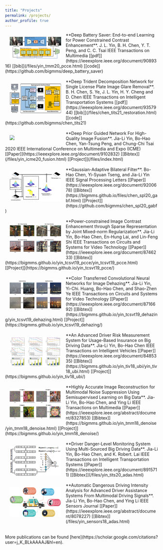 ```yaml
---
title: "Projects"
permalink: /projects/
author_profile: true
---
```

<img src='/images/yin_tmm20_pcce-1.png' width="170" style="float: left; margin: 15px">
**Deep Battery Saver: End-to-end Learning for Power Constrained Contrast Enhancement**.  
J. L. Yin, B. H. Chen, Y. T. Peng, and C. C. Tsai  
IEEE Transactions on Multimedia 
[[pdf]](https://ieeexplore.ieee.org/document/9089316) [[bib]](/files/yin_tmm20_pcce.html) [[code]](https://github.com/bigmms/deep_battery_saver)
<br>
<br>
<img src='/images/chen_tits21_restoration.png' width="170" style="float: left; margin: 15px"> 
**Deep Trident Decomposition Network for Single License Plate Image Glare Removal**.  
B. H. Chen, S. Ye, J. L. Yin, H. Y. Cheng and D. Chen  
IEEE Transactions on Intelligent Transportation Systems  
[[pdf]](https://ieeexplore.ieee.org/document/9357944) [[bib]](/files/chen_tits21_restoration.html) [[code]](https://github.com/bigmms/chen_tits21)
<br>
<br>
<img src='/images/yin_icme2020.png' width="170" style="float: left; margin: 15px">
**Deep Prior Guided Network For High-Quality Image Fusion**.  
Jia-Li Yin, Bo-Hao Chen, Yan-Tsung Peng, and Chung-Chi Tsai  
2020 IEEE International Conference on Multimedia and Expo (ICME)  
[[Paper]](https://ieeexplore.ieee.org/document/9102832) [[Bibtex]](/files/yin_icme20_fusion.html) [[Project]](/files/index.html)
<br>
<br>
<img src='/images/chen_spl20_gabf.png' width="170" style="float: left; margin: 15px">
**Gaussian-Adaptive Bilateral Filter**.  
Bo-Hao Chen, Yi-Syuan Tseng, and Jia-Li Yin  
IEEE Signal Processing Letters  
[[Paper]](https://ieeexplore.ieee.org/document/9200678) [[Bibtex]](https://bigmms.github.io/files/chen_spl20_gabf.html) [[Project]](https://github.com/bigmms/chen_spl20_gabf)
<br>
<br>
<img src='/images/yin_tcsvt19_pcce.png' width="170" style="float: left; margin: 15px">
**Power-constrained Image Contrast Enhancement through Sparse Representation by Joint Mixed-norm Regularization**.  
Jia-Li Yin, Bo-Hao Chen, En-Hung Lai, and Lin-Feng Shi  
IEEE Transactions on Circuits and Systems for Video Technology  
[[Paper]](https://ieeexplore.ieee.org/document/8746233) [[Bibtex]](https://bigmms.github.io/yin_tcsvt19_pcce/yin_tcsvt19_pcce.html) [[Project]](https://bigmms.github.io/yin_tcsvt19_pcce/)
<br>
<br>
<img src='/images/yin_tcsvt19_dehazing.png' width="170" style="float: left; margin: 15px">
**Color Transferred Convolutional Neural Networks for Image Dehazing**.  
Jia-Li Yin, Yi-Chi. Huang, Bo-Hao Chen, and Shao-Zhen Ye  
IEEE Transactions on Circuits and Systems for Video Technology  
[[Paper]](https://ieeexplore.ieee.org/document/8716692) [[Bibtex]](https://bigmms.github.io/yin_tcsvt19_dehazing/yin_tcsvt19_dehazing.html) [[Project]](https://bigmms.github.io/yin_tcsvt19_dehazing/)
<br>
<br>
<img src='/images/yin_tiv18_ubi.png' width="170" style="float: left; margin: 15px">
**An Advanced Driver Risk Measurement System for Usage-Based Insurance on Big Driving Data**.  
Jia-Li Yin, Bo-Hao Chen  
IEEE Transactions on Intelligent Vehicles  
[[Paper]](https://ieeexplore.ieee.org/document/8485335) [[Bibtex]](https://bigmms.github.io/yin_tiv18_ubi/yin_tiv18_ubi.html) [[Project]](https://bigmms.github.io/yin_tiv18_ubi/)
<br>
<br>
<img src='/images/yin_tmm18_denoise.png' width="170" style="float: left; margin: 15px">
**Highly Accurate Image Reconstruction for Multimodal Noise Suppression Using Semisupervised Learning on Big Data**.  
Jia-Li Yin, Bo-Hao Chen, and Ying Li  
IEEE Transactions on Multimedia  
[[Paper]](https://ieeexplore.ieee.org/abstract/document/8327853) [[Bibtex]](https://bigmms.github.io/yin_tmm18_denoise/yin_tmm18_denoise.html) [[Project]](https://bigmms.github.io/yin_tmm18_denoise/)
<br>
<br>
<img src='/images/yin_tits20_adas.png' width="170" style="float: left; margin: 15px">
**Driver Danger-Level Monitoring System Using Multi-Sourced Big Driving Data**.  
Jia-Li Yin, Bo-Hao Chen, and K. Robert. Lai  
IEEE Transactions on Intelligent Transportation Systems  
[[Paper]](https://ieeexplore.ieee.org/document/8915711) [[Bibtex]](/files/yin_tits20_adas.html)
<br>
<br>
<img src='/images/yin_sensj18_adas.png' width="170" style="float: left; margin: 15px">
**Automatic Dangerous Driving Intensity Analysis for Advanced Driver Assistance Systems From Multimodal Driving Signals**.  
Jia-Li Yin, Bo-Hao Chen, and Ying Li  
IEEE Sensors Journal  
[[Paper]](https://ieeexplore.ieee.org/abstract/document/8078227) [[Bibtex]](/files/yin_sensors18_adas.html)
<br>
<br>
<br>
More publications can be found [here](https://scholar.google.com/citations?user=j_K_BLkAAAAJ&hl=en).

